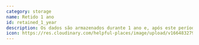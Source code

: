 ```yaml
---
category: storage
name: Retido 1 ano
id: retained_1_year
description: Os dados são armazenados durante 1 ano e, após este período, são eliminados
icon: https://res.cloudinary.com/helpful-places/image/upload/v1664832795/dtpr-icons/retention/yes_nudvht.svg
---
```

